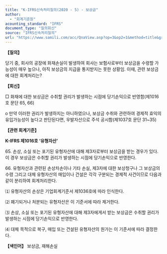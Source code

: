 ```yaml
---
title: "K-IFRS신속처리질의(2020 - 5) - 보상금"
author:
  - "회계기준원"
acounting_standard: "IFRS"
document_type: "질의회신"
source: "IFRS신속처리질의"
url: "https://www.samili.com/acc/QnaView.asp?op=3&op2=1&method=title&group=2124-15;1&orgcode=3&searchword=&page=34&code=K%2DIFRS%EC%8B%A0%EC%86%8D%EC%B2%98%EB%A6%AC%EC%A7%88%EC%9D%98%2D5%3A202001"
---
```

**【질의】**

  

당기 중, 회사의 공장에 화재손실이 발생하여 회사는 보험사로부터 보상금을 수령할 가능성이 매우 높으나, 아직 보상금의 지급을 통지받지는 못한 상황임. 이때, 관련 보상금에 대한 회계처리는?

  
  

**【회신】**

  

□ 화재에 대한 보상금은 수취할 권리가 발생하는 시점에 당기손익으로 반영함(제1016호 문단 65, 66)

  

o 만약 이러한 권리가 발생하지는 아니하였으나, 보상금 수취와 관련하여 경제적 효익의 유입가능성이 높다고 판단된다면, 우발자산으로 주석 공시함(제1037호 문단 31~35)

  
  

**【관련 회계기준】**

  

**K-IFRS 제1016호 ‘유형자산’**

  

65\. 손상, 소실 또는 포기된 유형자산에 대해 제3자로부터 보상금을 받는 경우가 있다. 이 경우 보상금은 수취할 권리가 발생하는 시점에 당기손익으로 반영한다.

  

66\. 유형자산과 관련된 손상차손이나 기타 손실, 제3자에 대한 보상청구나 그 보상금의 수령 그리고 대체 유형자산의 매입이나 건설은 각각 구분되는 경제적 사건이므로 다음과 같이 분리하여 회계처리한다.

⑴ 유형자산의 손상은 기업회계기준서 제1036호에 따라 인식한다.

⑵ 폐기되거나 처분되는 유형자산은 이 기준서에 따라 제거한다.

⑶ 손상, 소실 또는 포기된 유형자산에 대해 제3자에게서 받는 보상금은 수취할 권리가 발생하는 시점에 당기손익으로 반영한다.

⑷ 대체 목적으로 복구, 매입 또는 건설된 유형자산의 원가는 이 기준서에 따라 결정한다.

  
  

**【색인어】** 보상금, 재해손실
